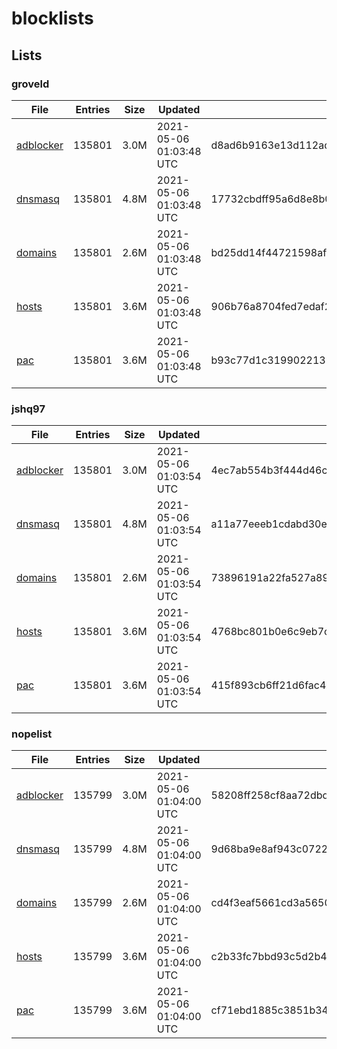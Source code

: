 # blocklists

## Lists

### groveld

|File|Entries|Size|Updated|Hash|
|-|-|-|-|-|
|[adblocker](https://raw.githubusercontent.com/groveld/blocklists/lists/groveld/adblocker.txt)|135801|3.0M|2021-05-06 01:03:48 UTC|d8ad6b9163e13d112ad60314add46148ebc0dac442f3965d8bd5e7e25bd46d9d|
|[dnsmasq](https://raw.githubusercontent.com/groveld/blocklists/lists/groveld/dnsmasq.txt)|135801|4.8M|2021-05-06 01:03:48 UTC|17732cbdff95a6d8e8b01d597ba10a353d850881bb9b0dc3dadf896299fb4d30|
|[domains](https://raw.githubusercontent.com/groveld/blocklists/lists/groveld/domains.txt)|135801|2.6M|2021-05-06 01:03:48 UTC|bd25dd14f44721598afb5948e29865c11088e3fbca2a0c9c302d063d420a6db8|
|[hosts](https://raw.githubusercontent.com/groveld/blocklists/lists/groveld/hosts.txt)|135801|3.6M|2021-05-06 01:03:48 UTC|906b76a8704fed7edaf226989ec8ec8569fc5bbe522312a86927ed4bf2232769|
|[pac](https://raw.githubusercontent.com/groveld/blocklists/lists/groveld/pac.txt)|135801|3.6M|2021-05-06 01:03:48 UTC|b93c77d1c31990221319a472edcdd914d4eff10dc12039d25ff2585c52cabf1d|

### jshq97

|File|Entries|Size|Updated|Hash|
|-|-|-|-|-|
|[adblocker](https://raw.githubusercontent.com/groveld/blocklists/lists/jshq97/adblocker.txt)|135801|3.0M|2021-05-06 01:03:54 UTC|4ec7ab554b3f444d46cdadee90fc355a9f930b5ee9c120f7bef1fbba81d751f8|
|[dnsmasq](https://raw.githubusercontent.com/groveld/blocklists/lists/jshq97/dnsmasq.txt)|135801|4.8M|2021-05-06 01:03:54 UTC|a11a77eeeb1cdabd30e41f973a553705a0bb0a855e2ef1bf5978d03f6c7d5059|
|[domains](https://raw.githubusercontent.com/groveld/blocklists/lists/jshq97/domains.txt)|135801|2.6M|2021-05-06 01:03:54 UTC|73896191a22fa527a891376e601e82aeda1a6b3ce1ea40f6088f9a3a29eb1939|
|[hosts](https://raw.githubusercontent.com/groveld/blocklists/lists/jshq97/hosts.txt)|135801|3.6M|2021-05-06 01:03:54 UTC|4768bc801b0e6c9eb7ceba2b81301010b63d5e9de017bce4cd420f50b063ef1e|
|[pac](https://raw.githubusercontent.com/groveld/blocklists/lists/jshq97/pac.txt)|135801|3.6M|2021-05-06 01:03:54 UTC|415f893cb6ff21d6fac493d2e1b8439cfb97bb11399d4330edc880daa6fb3c50|

### nopelist

|File|Entries|Size|Updated|Hash|
|-|-|-|-|-|
|[adblocker](https://raw.githubusercontent.com/groveld/blocklists/lists/nopelist/adblocker.txt)|135799|3.0M|2021-05-06 01:04:00 UTC|58208ff258cf8aa72dbd79d069659c2394236961f0a39c19694329f3d14d6331|
|[dnsmasq](https://raw.githubusercontent.com/groveld/blocklists/lists/nopelist/dnsmasq.txt)|135799|4.8M|2021-05-06 01:04:00 UTC|9d68ba9e8af943c0722dac58c126bb88168f1d280b308953fac393f90be4a95d|
|[domains](https://raw.githubusercontent.com/groveld/blocklists/lists/nopelist/domains.txt)|135799|2.6M|2021-05-06 01:04:00 UTC|cd4f3eaf5661cd3a5650b492c1ab45b559da2ac8d515fbd80303297b5654441e|
|[hosts](https://raw.githubusercontent.com/groveld/blocklists/lists/nopelist/hosts.txt)|135799|3.6M|2021-05-06 01:04:00 UTC|c2b33fc7bbd93c5d2b49d557092980a1c1d57bd002978520a7354a8499c3bcc4|
|[pac](https://raw.githubusercontent.com/groveld/blocklists/lists/nopelist/pac.txt)|135799|3.6M|2021-05-06 01:04:00 UTC|cf71ebd1885c3851b34c1def9601c296f3bb22d70b9c066217a53c4c95ceaea3|
